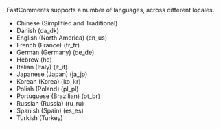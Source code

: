 FastComments supports a number of languages, across different locales.

- Chinese (Simplified and Traditional)
- Danish (da_dk)
- English (North America) (en_us)
- French (France) (fr_fr)
- German (Germany) (de_de)
- Hebrew (he)
- Italian (Italy) (it_it)
- Japanese (Japan) (ja_jp)
- Korean (Korea) (ko_kr)
- Polish (Poland) (pl_pl)
- Portuguese (Brazilian) (pt_br)
- Russian (Russia) (ru_ru)
- Spanish (Spain) (es_es)
- Turkish (Turkey)
